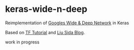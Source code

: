 # keras-wide-n-deep
Reimplementation of [Googles Wide &amp; Deep Network](https://arxiv.org/abs/1606.07792) in Keras

Based on [TF Tutorial](https://www.tensorflow.org/tutorials/wide_and_deep/) and [Liu Sida Blog](https://liusida.github.io/2016/10/31/translate-from-tf-2-keras/).

work in progress
